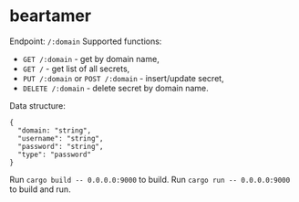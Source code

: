 # beartamer

Endpoint: `/:domain`
Supported functions:

- `GET /:domain` - get by domain name,
- `GET /` - get list of all secrets,
- `PUT /:domain` or `POST /:domain` - insert/update secret,
- `DELETE /:domain` - delete secret by domain name.

Data structure:

```
{
  "domain: "string",
  "username": "string",
  "password": "string",
  "type": "password"
}
```

Run `cargo build -- 0.0.0.0:9000` to build.
Run `cargo run -- 0.0.0.0:9000` to build and run.
